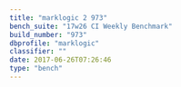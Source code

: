 ```yaml
---
title: "marklogic 2 973"
bench_suite: "17w26 CI Weekly Benchmark"
build_number: "973"
dbprofile: "marklogic"
classifier: ""
date: 2017-06-26T07:26:46
type: "bench"
---
```

